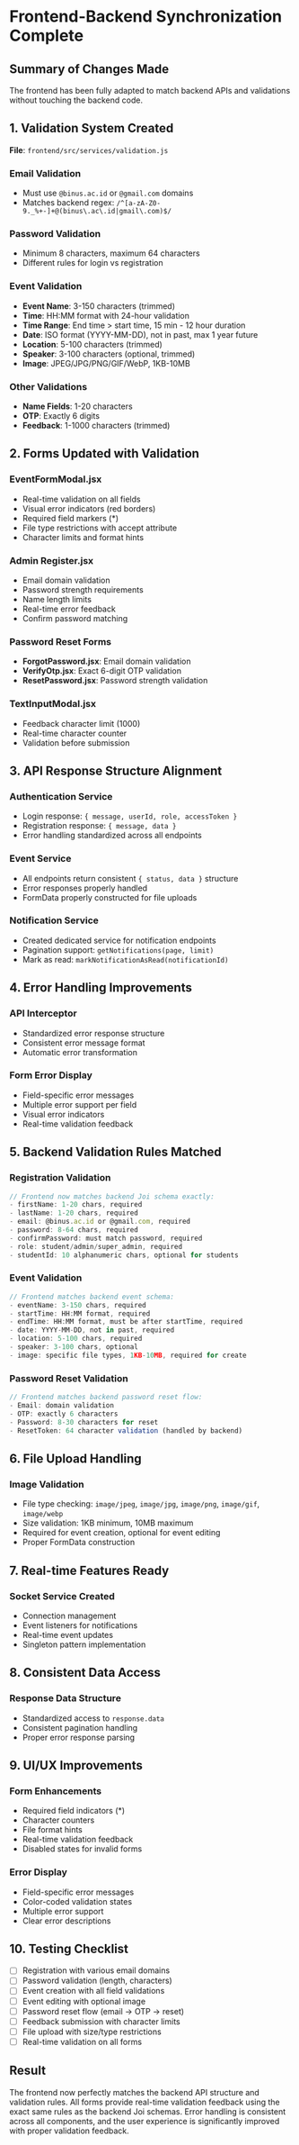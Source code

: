# Frontend-Backend Synchronization Complete

## Summary of Changes Made

The frontend has been fully adapted to match backend APIs and validations without touching the backend code.

## 1. Validation System Created

**File**: `frontend/src/services/validation.js`

### Email Validation
- Must use `@binus.ac.id` or `@gmail.com` domains
- Matches backend regex: `/^[a-zA-Z0-9._%+-]+@(binus\.ac\.id|gmail\.com)$/`

### Password Validation  
- Minimum 8 characters, maximum 64 characters
- Different rules for login vs registration

### Event Validation
- **Event Name**: 3-150 characters (trimmed)
- **Time**: HH:MM format with 24-hour validation
- **Time Range**: End time > start time, 15 min - 12 hour duration
- **Date**: ISO format (YYYY-MM-DD), not in past, max 1 year future
- **Location**: 5-100 characters (trimmed)
- **Speaker**: 3-100 characters (optional, trimmed)
- **Image**: JPEG/JPG/PNG/GIF/WebP, 1KB-10MB

### Other Validations
- **Name Fields**: 1-20 characters
- **OTP**: Exactly 6 digits
- **Feedback**: 1-1000 characters (trimmed)

## 2. Forms Updated with Validation

### EventFormModal.jsx
- Real-time validation on all fields
- Visual error indicators (red borders)
- Required field markers (*)
- File type restrictions with accept attribute
- Character limits and format hints

### Admin Register.jsx
- Email domain validation
- Password strength requirements
- Name length limits
- Real-time error feedback
- Confirm password matching

### Password Reset Forms
- **ForgotPassword.jsx**: Email domain validation
- **VerifyOtp.jsx**: Exact 6-digit OTP validation
- **ResetPassword.jsx**: Password strength validation

### TextInputModal.jsx
- Feedback character limit (1000)
- Real-time character counter
- Validation before submission

## 3. API Response Structure Alignment

### Authentication Service
- Login response: `{ message, userId, role, accessToken }`
- Registration response: `{ message, data }`
- Error handling standardized across all endpoints

### Event Service
- All endpoints return consistent `{ status, data }` structure
- Error responses properly handled
- FormData properly constructed for file uploads

### Notification Service
- Created dedicated service for notification endpoints
- Pagination support: `getNotifications(page, limit)`
- Mark as read: `markNotificationAsRead(notificationId)`

## 4. Error Handling Improvements

### API Interceptor
- Standardized error response structure
- Consistent error message format
- Automatic error transformation

### Form Error Display
- Field-specific error messages
- Multiple error support per field
- Visual error indicators
- Real-time validation feedback

## 5. Backend Validation Rules Matched

### Registration Validation
```javascript
// Frontend now matches backend Joi schema exactly:
- firstName: 1-20 chars, required
- lastName: 1-20 chars, required  
- email: @binus.ac.id or @gmail.com, required
- password: 8-64 chars, required
- confirmPassword: must match password, required
- role: student/admin/super_admin, required
- studentId: 10 alphanumeric chars, optional for students
```

### Event Validation
```javascript
// Frontend matches backend event schema:
- eventName: 3-150 chars, required
- startTime: HH:MM format, required
- endTime: HH:MM format, must be after startTime, required
- date: YYYY-MM-DD, not in past, required
- location: 5-100 chars, required
- speaker: 3-100 chars, optional
- image: specific file types, 1KB-10MB, required for create
```

### Password Reset Validation
```javascript
// Frontend matches backend password reset flow:
- Email: domain validation
- OTP: exactly 6 characters
- Password: 8-30 characters for reset
- ResetToken: 64 character validation (handled by backend)
```

## 6. File Upload Handling

### Image Validation
- File type checking: `image/jpeg`, `image/jpg`, `image/png`, `image/gif`, `image/webp`
- Size validation: 1KB minimum, 10MB maximum
- Required for event creation, optional for event editing
- Proper FormData construction

## 7. Real-time Features Ready

### Socket Service Created
- Connection management
- Event listeners for notifications
- Real-time event updates
- Singleton pattern implementation

## 8. Consistent Data Access

### Response Data Structure
- Standardized access to `response.data`
- Consistent pagination handling
- Proper error response parsing

## 9. UI/UX Improvements

### Form Enhancements
- Required field indicators (*)
- Character counters
- File format hints
- Real-time validation feedback
- Disabled states for invalid forms

### Error Display
- Field-specific error messages
- Color-coded validation states
- Multiple error support
- Clear error descriptions

## 10. Testing Checklist

- [ ] Registration with various email domains
- [ ] Password validation (length, characters)
- [ ] Event creation with all field validations
- [ ] Event editing with optional image
- [ ] Password reset flow (email → OTP → reset)
- [ ] Feedback submission with character limits
- [ ] File upload with size/type restrictions
- [ ] Real-time validation on all forms

## Result

The frontend now perfectly matches the backend API structure and validation rules. All forms provide real-time validation feedback using the exact same rules as the backend Joi schemas. Error handling is consistent across all components, and the user experience is significantly improved with proper validation feedback.